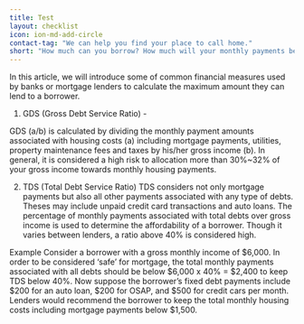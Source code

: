 ```yaml
---
title: Test
layout: checklist
icon: ion-md-add-circle
contact-tag: "We can help you find your place to call home."
short: "How much can you borrow? How much will your monthly payments be?"
---
```


In this article, we will introduce some of common financial measures used by banks or mortgage lenders to calculate the maximum amount they can lend to a borrower.

1. GDS (Gross Debt Service Ratio) -

GDS (a/b) is calculated by dividing the monthly payment amounts associated with housing costs (a) including mortgage payments, utilities, property maintenance fees and taxes by his/her gross income (b). In general, it is considered a high risk to allocation more than 30%~32% of your gross income towards monthly housing payments.

2. TDS (Total Debt Service Ratio)
TDS considers not only mortgage payments but also all other payments associated with any type of debts. Theses may include unpaid credit card transactions and auto loans. The percentage of monthly payments associated with total debts over gross income is used to determine the affordability of a borrower. Though it varies between lenders, a ratio above 40% is considered high.

Example
Consider a borrower with a gross monthly income of $6,000. In order to be considered ‘safe’ for mortgage, the total monthly payments associated with all debts should be below $6,000 x 40% = $2,400 to keep TDS below 40%.
Now suppose the borrower’s fixed debt payments include $200 for an auto loan, $200 for OSAP, and $500 for credit cars per month. Lenders would recommend the borrower to keep the total monthly housing costs including mortgage payments below $1,500.
